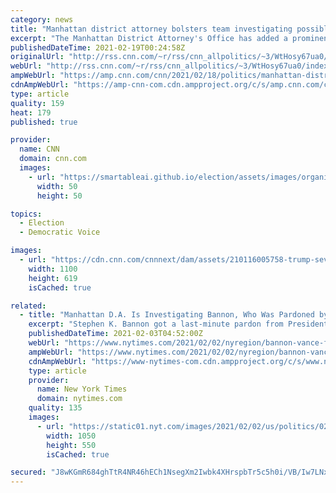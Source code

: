 ```yaml
---
category: news
title: "Manhattan district attorney bolsters team investigating possible fraud claims by Trump and his company"
excerpt: "The Manhattan District Attorney's Office has added a prominent former prosecutor to bolster its team investigating possible fraud claims by former President Donald Trump and his company.\n    \n"
publishedDateTime: 2021-02-19T00:24:58Z
originalUrl: "http://rss.cnn.com/~r/rss/cnn_allpolitics/~3/WtHosy67ua0/index.html"
webUrl: "http://rss.cnn.com/~r/rss/cnn_allpolitics/~3/WtHosy67ua0/index.html"
ampWebUrl: "https://amp.cnn.com/cnn/2021/02/18/politics/manhattan-district-attorney-trump/index.html"
cdnAmpWebUrl: "https://amp-cnn-com.cdn.ampproject.org/c/s/amp.cnn.com/cnn/2021/02/18/politics/manhattan-district-attorney-trump/index.html"
type: article
quality: 159
heat: 179
published: true

provider:
  name: CNN
  domain: cnn.com
  images:
    - url: "https://smartableai.github.io/election/assets/images/organizations/cnn.com-50x50.jpg"
      width: 50
      height: 50

topics:
  - Election
  - Democratic Voice

images:
  - url: "https://cdn.cnn.com/cnnnext/dam/assets/210116005758-trump-seven-springs-estate-file-2020-restricted-super-tease.jpg"
    width: 1100
    height: 619
    isCached: true

related:
  - title: "Manhattan D.A. Is Investigating Bannon, Who Was Pardoned by Trump"
    excerpt: "Stephen K. Bannon got a last-minute pardon from President Donald J. Trump in a federal fraud case, but now state prosecutors are considering bringing charges."
    publishedDateTime: 2021-02-03T04:52:00Z
    webUrl: "https://www.nytimes.com/2021/02/02/nyregion/bannon-vance-fraud-border-wall.html"
    ampWebUrl: "https://www.nytimes.com/2021/02/02/nyregion/bannon-vance-fraud-border-wall.amp.html"
    cdnAmpWebUrl: "https://www-nytimes-com.cdn.ampproject.org/c/s/www.nytimes.com/2021/02/02/nyregion/bannon-vance-fraud-border-wall.amp.html"
    type: article
    provider:
      name: New York Times
      domain: nytimes.com
    quality: 135
    images:
      - url: "https://static01.nyt.com/images/2021/02/02/us/politics/02bannon/merlin_175958688_b193b6e4-ee38-428c-a0f6-ce830c7dcc01-facebookJumbo.jpg"
        width: 1050
        height: 550
        isCached: true

secured: "J8wKGmR684ghTtR4NR46hECh1NsegXm2Iwbk4XHrspbTr5c5h0i/VB/Iw7LNxZJYGMHF+33bwATRH7bIM0NhyN3l1QHNP3U+cy4lLr3wYXaQiqexyQmvGjTaoGwEecEPph0xKMdaAfRFG87BOdO8S/VqJzm7VgfnWL9wmCincqW10EGXtax3fG6UU/ZMb0uV54DxHwA1X8/Mj0g+XqJI6X4hbL1lFdzX3TUHXCGoaQAsu73ioOheh1YYgWDSIZ7ux80l9tE/PO89ifK6N0wzW2hvbHsWAs/wLhkUvp2+Ai31R2+Kr7o8BwWx7hkGrZZAOdvsgb1nX3GCaCi7oJyWxbnIQZeqRb71gn7fSsSloX8=;gyDOErD7h3vPcoei98rfTw=="
---
```


